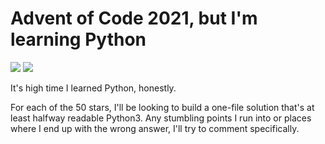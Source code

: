 # Advent of Code 2021, but I'm learning Python

![](https://img.shields.io/badge/day%20📅-3-blue)
![](https://img.shields.io/badge/stars%20⭐-5-yellow)

It's high time I learned Python, honestly.

For each of the 50 stars, I'll be looking to build a one-file solution that's
at least halfway readable Python3. Any stumbling points I run into or places
where I end up with the wrong answer, I'll try to comment specifically.
